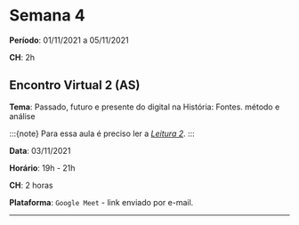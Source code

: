 # Semana 4

**Período**: 01/11/2021 a 05/11/2021

**CH**: 2h

## Encontro Virtual 2 (AS)

**Tema**: Passado, futuro e presente do digital na História: Fontes. método e análise

:::{note}
Para essa aula é preciso ler a [_Leitura 2_](https://ericbrasiln.github.io/intro-historia-digital/mod1/sem3.html#leitura-2).
:::

**Data**: 03/11/2021

**Horário**: 19h - 21h

**CH**: 2 horas

**Plataforma**: `Google Meet` - link enviado por e-mail.

---